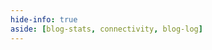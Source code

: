 ```yaml
---
hide-info: true
aside: [blog-stats, connectivity, blog-log]
---
```


<template>
    <div class="essays_page_banner" style="background-image:url(/assets/img/page_backgroud/moment.webp);">
        <div class="essays_banner_content">
            <h1>
                朋友圈
            </h1>
            <p>
                发现更多有趣的博主
            </p>
        </div>
        <div class="essays_banner_extra">
            <div class="essays_friend_stats">
                <div class="essays_update_time">
                    Updated at 2025-07-06
                </div>
                <div class="essays_powered_by">
                    Powered by FriendCircleLite
                </div>
            </div>
        </div>
    </div>
    <div class="essay_connect">
        <script src="/assets/js/essay.js"></script>
        <div id="bibi">
        <div class="bb-info"></div><div id="bb-main"></div>
        </div>
    </div>
</template>

<style>
.essays_page_banner {
    background-position: 50%;
    background-size: cover;
    border-radius: 8px;
    margin: 1rem;
    max-height: 320px;
    min-height: 256px;
    overflow: hidden;
    position: relative
}

.essays_page_banner .essays_banner_content {
    color: #eee;
    display: flex;
    flex-direction: column;
    top: 0;
    right: 0;
    bottom: 0;
    left: 0;
    justify-content: space-between;
    padding: 1rem;
    position: absolute;
    text-shadow: 0 4px 5px rgba(0,0,0,.5)
}

.essays_page_banner .essays_banner_content h1 {
    font-size: 2rem
}

.essays_page_banner .essays_banner_content p {
    font-size: 1rem;
    opacity: .9
}

.essays_page_banner .essays_banner_extra {
    align-items: flex-end;
    display: flex;
    top: 0;
    right: 0;
    bottom: 0;
    left: 0;
    justify-content: flex-end;
    margin: 1rem;
    position: absolute
}

.essays_page_banner .banner-btn {
    align-items: center;
    -webkit-backdrop-filter: blur(5px);
    backdrop-filter: blur(5px);
    background: #ffffff1a;
    border-radius: 20px;
    color: #eee;
    display: flex;
    font-size: .9rem;
    gap: .1rem;
    opacity: .8;
    padding: .5rem .8rem;
    transition: all .3s
}

.essays_page_banner .banner-btn:hover {
    background: #0003
}

.essays_page_banner .banner-btn .icon {
    font-size: 1.2rem
}

.essays_friend_stats {
    align-items: flex-end;
    color: #eee;
    display: flex;
    flex-direction: column;
    font-family: var(--font-monospace);
    font-size: .7rem;
    gap: .1rem;
    opacity: .7;
    text-shadow: 0 4px 5px rgba(0,0,0,.5)
}

.essays_friend_stats .essays_update_time {
    opacity: 1
}

.essays_friend_stats .essays_powered_by {
    opacity: .8
}
</style>

<style>
/* 哔哔页面 */
#bibi button {
  color: #fff;
  border: 0;
  margin: 20px auto;
  border-radius: 0.3125rem;
  display: block;
  padding: 0 1rem;
  height: 40px;
  font-weight: 500;
  text-align: center;
  transition: all 0.5s ease-out;
  background: linear-gradient(-45deg, #ee7752, #e73c7e, #23a6d5, #23d5ab);
  background-size: 1000% 1000%;
  animation: Gradient 60s linear infinite;
  outline: 0;
}

#bibi .bb-info {
  font-weight: 700;
  font-size: 22px;
}

#bibi .bb-card {
  padding: 15px;
  border-radius: 10px;
  background: rgba(255, 255, 255, 0.1);
  border: 1px solid #a5a5a5ee;
  margin-top: 20px;
  transition: all 0.25s;
  user-select: none;
  margin: 10px;
}

@media screen and (max-width: 800px) {
  #bibi .bb-card {
  width: 100%;
  }
}

#bibi .bb-card:hover {
  box-shadow: 0 5px 10px 8px #07111b29;
  transform: translateY(-3px);
}

#bibi .card-header {
  display: flex;
  align-items: center;
}

#bibi .card-header .avatar {
  width: 32px;
  height: 32px;
  border-radius: 50%;
  margin-right: 10px;
  border-radius: 20px;
  overflow: hidden;
}

#bibi .card-header svg {
  height: 20px;
  width: 20px;
  margin-left: 5px;
}

#bibi .card-header .card-time {
  font-size: 12px;
  text-shadow: #d9d9d9 0 0 1px, #fffffb 0 0 1px, #fffffb 0 0 2px;
  margin-left: 10px;
}

#bibi .card-content {
  padding: 10px 0;
  white-space: pre-wrap;
}

#bibi .card-footer {
  display: flex;
  padding-bottom: 10px;
}

#bibi .card-footer .card-label {
  border-radius: 5px;
  padding: 0 5px;
  font-weight: 550;
  border-radius: 5px;
  box-shadow: inset 0 -1px 0 rgb(27 31 35 / 12%);
  font-size: 14px;
  user-select: none;
  margin-right: 10px;
}

div#bb_loading img{
  border-radius: 15px;
}
</style>